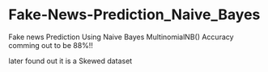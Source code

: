 # Fake-News-Prediction_Naive_Bayes
Fake news Prediction Using Naive Bayes MultinomialNB()
Accuracy comming out to be 88%!!

later found out it is a Skewed dataset
